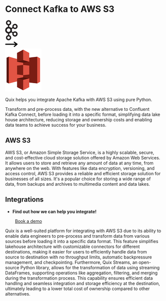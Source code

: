 # Connect Kafka to AWS S3

<div class="connect-images cards blog-grid-card" markdown>
<div>
<img src="../images/kafka_logo.png" width="40px" />
</div>
<div>
<img src="../images/arrow.svg" width="40px" />
</div>
<div>
<img src="./images/aws-s3_1.jpg" />
</div>
</div>

Quix helps you integrate Apache Kafka with AWS S3 using pure Python.

Transform and pre-process data, with the new alternative to Confluent Kafka Connect, before loading it into a specific format, simplifying data lake house architecture, reducing storage and ownership costs and enabling data teams to achieve success for your business.

## AWS S3

AWS S3, or Amazon Simple Storage Service, is a highly scalable, secure, and cost-effective cloud storage solution offered by Amazon Web Services. It allows users to store and retrieve any amount of data at any time, from anywhere on the web. With features like data encryption, versioning, and access control, AWS S3 provides a reliable and efficient storage solution for businesses of all sizes. It's a popular choice for storing a wide range of data, from backups and archives to multimedia content and data lakes.

## Integrations

<div class="grid cards" markdown>

- __Find out how we can help you integrate!__

    <a class="md-button md-button--primary" href="https://share.hsforms.com/1iW0TmZzKQMChk0lxd_tGiw4yjw2?__hstc=175542013.2303933fbd746c0ac86d9ccbe9bc9100.1728383268831.1729603416735.1729620918855.31&__hssc=175542013.1.1729620918855&__hsfp=2132701734" target="_blank" style="margin:.5rem;">Book a demo</a>

</div>


Quix is a well-suited platform for integrating with AWS S3 due to its ability to enable data engineers to pre-process and transform data from various sources before loading it into a specific data format. This feature simplifies lakehouse architecture with customizable connectors for different destinations, making it easier for users to efficiently handle data from source to destination with no throughput limits, automatic backpressure management, and checkpointing. Furthermore, Quix Streams, an open-source Python library, allows for the transformation of data using streaming DataFrames, supporting operations like aggregation, filtering, and merging during the transformation process. This capability ensures efficient data handling and seamless integration and storage efficiency at the destination, ultimately leading to a lower total cost of ownership compared to other alternatives.

